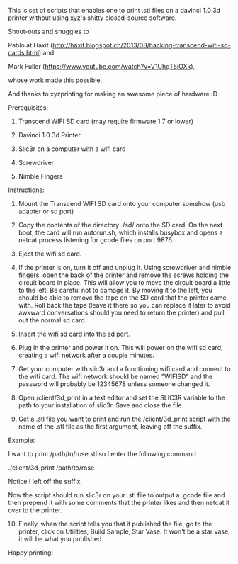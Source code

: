 

This is set of scripts that enables one to print .stl files on a davinci 1.0 3d printer without using xyz's shitty closed-source software. 

Shout-outs and snuggles to 

Pablo at Haxit (http://haxit.blogspot.ch/2013/08/hacking-transcend-wifi-sd-cards.html) and 

Mark Fuller (https://www.youtube.com/watch?v=V1UhqT5iOXk), 

whose work made this possible. 

And thanks to xyzprinting for making an awesome piece of hardware :D



Prerequisites:

1) Transcend WIFI SD card (may require firmware 1.7 or lower)

2) Davinci 1.0 3d Printer

3) Slic3r on a computer with a wifi card

4) Screwdriver

5) Nimble Fingers



Instructions:

1) Mount the Transcend WIFI SD card onto your computer somehow (usb adapter or sd port)

2) Copy the contents of the directory ./sd/ onto the SD card. On the next boot, the card will run autorun.sh, which installs busybox and opens a netcat process listening for gcode files on port 9876.

3) Eject the wifi sd card.

4) If the printer is on, turn it off and unplug it. Using screwdriver and nimble fingers, open the back of the printer and remove the screws holding the circuit board in place. This will allow you to move the circuit board a little to the left. Be careful not to damage it. By moving it to the left, you should be able to remove the tape on the SD card that the printer came with. Roll back the tape (leave it there so you can replace it later to avoid awkward conversations should you need to return the printer) and pull out the normal sd card. 

5) Insert the wifi sd card into the sd port.

6) Plug in the printer and power it on. This will power on the wifi sd card, creating a wifi network after a couple minutes.

7) Get your computer with slic3r and a functioning wifi card and connect to the wifi card. The wifi network should be named "WIFISD" and the password will probably be 12345678 unless someone changed it.

8) Open /client/3d_print in a text editor and set the SLIC3R variable to the path to your installation of slic3r. Save and close the file.

9) Get a .stl file you want to print and run the /client/3d_print script with the name of the .stl file as the first argument, leaving off the suffix. 

Example:

I want to print /path/to/rose.stl so I enter the following command

./client/3d_print /path/to/rose

Notice I left off the suffix. 

Now the script should run slic3r on your .stl file to output a .gcode file and then prepend it with some comments that the printer likes and then netcat it over to the printer.

10) Finally, when the script tells you that it published the file, go to the printer, click on Utilities, Build Sample, Star Vase. It won't be a star vase, it will be what you published.

Happy printing!
  
  